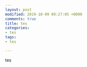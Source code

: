 ```yaml
---
layout: post
modified: 2019-10-09 09:27:05 +0000
comments: true
title: tes
categories:
- tes
tags:
- tes

---
```

tes